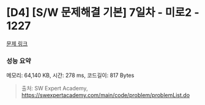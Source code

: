 # [D4] [S/W 문제해결 기본] 7일차 - 미로2 - 1227 

[문제 링크](https://swexpertacademy.com/main/code/problem/problemDetail.do?contestProbId=AV14wL9KAGkCFAYD) 

### 성능 요약

메모리: 64,140 KB, 시간: 278 ms, 코드길이: 817 Bytes



> 출처: SW Expert Academy, https://swexpertacademy.com/main/code/problem/problemList.do